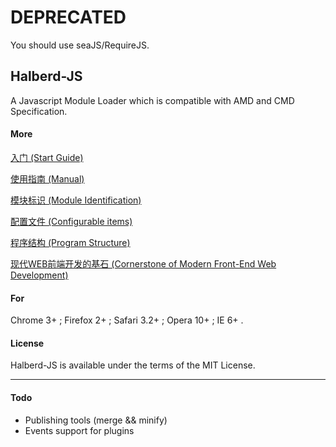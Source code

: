 # DEPRECATED

You should use seaJS/RequireJS.

## Halberd-JS

A Javascript Module Loader which is compatible with AMD and CMD Specification.

#### More

[入门 (Start Guide)](https://github.com/yangjc/halberd-js/issues/1)

[使用指南 (Manual)](https://github.com/yangjc/halberd-js/issues/2)

[模块标识 (Module Identification)](https://github.com/yangjc/halberd-js/issues/3)

[配置文件 (Configurable items)](https://github.com/yangjc/halberd-js/issues/4)

[程序结构 (Program Structure)](https://github.com/yangjc/halberd-js/issues/5)

[现代WEB前端开发的基石 (Cornerstone of Modern Front-End Web Development)](https://github.com/yangjc/halberd-js/issues/6)

#### For

Chrome 3+ ; Firefox 2+ ; Safari 3.2+ ; Opera 10+ ; IE 6+ .

#### License

Halberd-JS is available under the terms of the MIT License.

___

#### Todo

* Publishing tools (merge && minify)
* Events support for plugins
